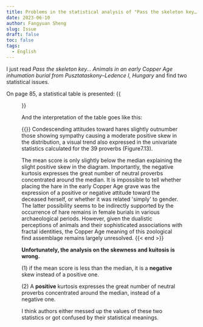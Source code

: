 ```yaml
---
title: Problems in the statistical analysis of "Pass the skeleton key… Animals in an early Copper Age inhumation burial from Pusztataskony–Ledence I, Hungary" (Bartosiewicz et.al 2013)
date: 2023-06-10
author: Fangyuan Sheng
slug: Issue
draft: false
toc: false
tags:
  - English
---
```



I just read *Pass the skeleton key… Animals in an early Copper Age inhumation burial from Pusztataskony–Ledence I, Hungary* and find two statistical issues.

On page 85, a statistical table is presented:
{{<figure src="https://hellenshengfy.github.io/issue_1.png">}}

And the interpretation of the table goes like this:

  {{<block class="warning" >}}
Condescending attitudes toward hares slightly outnumber those showing sympathy causing a moderate positive skew in the distribution, a visual trend also expressed in the
univariate statistics calculated for the 39 proverbs (Figure7.13).

The mean score is only slightly below the median explaining the slight positive skew in the diagram. Importantly, the negative kurtosis expresses the great number of neutral proverbs concentrated around the median. It is impossible to tell whether placing the hare in the early Copper Age grave was the expression of a positive or negative attitude toward the deceased herself, or whether it was related 'simply' to gender. The latter possibility seems to be indirectly supported by the occurrence of hare remains in female burials in various archaeological periods. However, given the dualistic perceptions of animals and their sophisticated associations with fractal identities, the Copper Age meaning of this zoological find assemblage remains largely unresolved.
{{< end >}}

**Unfortunately, the analysis on the skewness and kuitosis is wrong.** 

(1) if the mean score is less than the median, it is a **negative** skew instead of a positive one.
  
(2) A **positive** kurtosis expresses the great number of neutral proverbs concentrated around the median, instead of a negative one.

I think authors either messed up the values of these two statistics or got confused by their statistical meanings.


